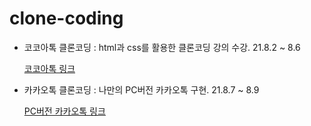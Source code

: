 # clone-coding
- 코코아톡 클론코딩 : html과 css를 활용한 클론코딩 강의 수강. 21.8.2 ~ 8.6

  [코코아톡 링크](https://junyoung-c.github.io/clone-coding/kokoa-clone/index.html)
- 카카오톡 클론코딩 : 나만의 PC버전 카카오톡 구현. 21.8.7 ~ 8.9

  [PC버전 카카오톡 링크](https://junyoung-c.github.io/clone-coding/kakao-clone/index.html)
